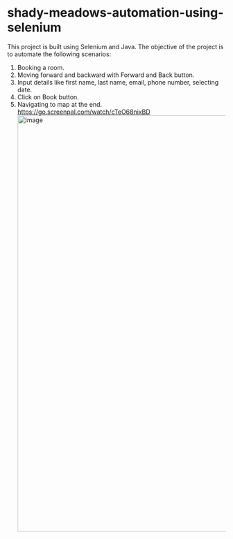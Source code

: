 # shady-meadows-automation-using-selenium
 This project is built using Selenium and Java. The objective of the project is to automate the following scenarios:
 1. Booking a room.
 2. Moving forward and backward with Forward and Back button.
 3. Input details like first name, last name, email, phone number, selecting date.
 4. Click on Book button.
 5. Navigating to map at the end.
    https://go.screenpal.com/watch/cTeO68nixBD
    <img width="960" alt="image" src="https://github.com/user-attachments/assets/4a642142-5332-4c74-8abd-d254ad170025" />
